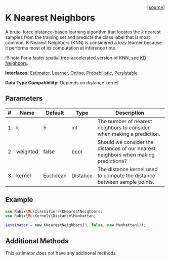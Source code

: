 <span style="float:right;"><a href="https://github.com/RubixML/ML/blob/master/src/Classifiers/KNearestNeighbors.php">[source]</a></span>

# K Nearest Neighbors
A brute-force distance-based learning algorithm that locates the *k* nearest samples from the training set and predicts the class label that is most common. K Nearest Neighbors (KNN) is considered a *lazy* learner because it performs most of its computation at inference time.

!!! note
    For a faster spatial tree-accelerated version of KNN, see [KD Neighbors](kd-neighbors.md).

**Interfaces:** [Estimator](../estimator.md), [Learner](../learner.md), [Online](../online.md), [Probabilistic](../probabilistic.md), [Persistable](../persistable.md)

**Data Type Compatibility:** Depends on distance kernel

## Parameters
| # | Name | Default | Type | Description |
|---|---|---|---|---|
| 1 | k | 5 | int | The number of nearest neighbors to consider when making a prediction. |
| 2 | weighted | false | bool | Should we consider the distances of our nearest neighbors when making predictions? |
| 3 | kernel | Euclidean | Distance | The distance kernel used to compute the distance between sample points. |

## Example
```php
use Rubix\ML\Classifiers\KNearestNeighbors;
use Rubix\ML\Kernels\Distance\Manhattan;

$estimator = new KNearestNeighbors(3, false, new Manhattan());
```

## Additional Methods
This estimator does not have any additional methods.
